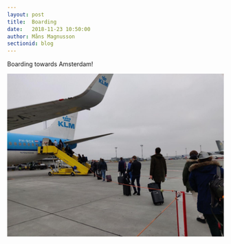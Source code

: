 ```yaml
---
layout: post
title:  Boarding
date:   2018-11-23 10:50:00
author: Måns Magnusson
sectionid: blog
---
```


Boarding towards Amsterdam!

![airplane](/assets/imgs/181123/airplane.jpg)
